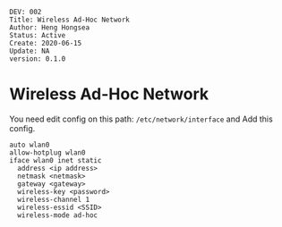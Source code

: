 ```
DEV: 002
Title: Wireless Ad-Hoc Network
Author: Heng Hongsea
Status: Active
Create: 2020-06-15
Update: NA
version: 0.1.0
```

# Wireless Ad-Hoc Network

You need edit config on this path:  `/etc/network/interface` and Add this config.

```console   
auto wlan0
allow-hotplug wlan0
iface wlan0 inet static
  address <ip address>
  netmask <netmask>
  gateway <gateway>
  wireless-key <password>
  wireless-channel 1
  wireless-essid <SSID>
  wireless-mode ad-hoc
```